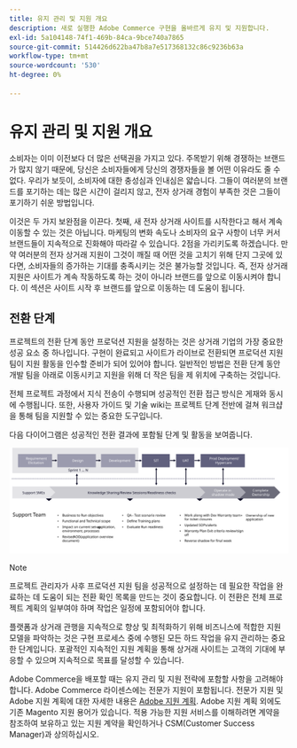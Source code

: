 ```yaml
---
title: 유지 관리 및 지원 개요
description: 새로 실행한 Adobe Commerce 구현을 올바르게 유지 및 지원합니다.
exl-id: 5a104148-74f1-469b-84ca-9bce740a7865
source-git-commit: 514426d622ba47b8a7e517368132c86c9236b63a
workflow-type: tm+mt
source-wordcount: '530'
ht-degree: 0%

---
```


# 유지 관리 및 지원 개요

소비자는 이미 이전보다 더 많은 선택권을 가지고 있다. 주목받기 위해 경쟁하는 브랜드가 많지 않기 때문에, 당신은 소비자들에게 당신의 경쟁자들을 볼 어떤 이유라도 줄 수 없다. 우리가 보듯이, 소비자에 대한 충성심과 인내심은 얇습니다. 그들이 여러분의 브랜드를 포기하는 데는 많은 시간이 걸리지 않고, 전자 상거래 경험이 부족한 것은 그들이 포기하기 쉬운 방법입니다.

이것은 두 가지 보완점을 이끈다. 첫째, 새 전자 상거래 사이트를 시작한다고 해서 계속 이동할 수 있는 것은 아닙니다. 마케팅의 변화 속도나 소비자의 요구 사항이 너무 커서 브랜드들이 지속적으로 진화해야 따라갈 수 있습니다. 2점을 가리키도록 하겠습니다. 만약 여러분의 전자 상거래 지원이 그것이 깨질 때 어떤 것을 고치기 위해 단지 그곳에 있다면, 소비자들의 증가하는 기대를 충족시키는 것은 불가능할 것입니다. 즉, 전자 상거래 지원은 사이트가 계속 작동하도록 하는 것이 아니라 브랜드를 앞으로 이동시켜야 합니다. 이 섹션은 사이트 시작 후 브랜드를 앞으로 이동하는 데 도움이 됩니다.

## 전환 단계

프로젝트의 전환 단계 동안 프로덕션 지원을 설정하는 것은 상거래 기업의 가장 중요한 성공 요소 중 하나입니다. 구현이 완료되고 사이트가 라이브로 전환되면 프로덕션 지원 팀이 지원 활동을 인수할 준비가 되어 있어야 합니다. 일반적인 방법은 전환 단계 동안 개발 팀을 아래로 이동시키고 지원을 위해 더 작은 팀을 제 위치에 구축하는 것입니다.

전체 프로젝트 과정에서 지식 전송이 수행되며 성공적인 전환 접근 방식은 게재와 동시에 수행됩니다. 또한, 사용자 가이드 및 기술 wiki는 프로젝트 단계 전반에 걸쳐 워크샵을 통해 팀을 지원할 수 있는 중요한 도구입니다.

다음 다이어그램은 성공적인 전환 결과에 포함될 단계 및 활동을 보여줍니다.

![전환 프로세스의 단계를 보여주는 다이어그램](../../assets/playbooks/transition-diagram.svg)

>[!NOTE]
>
> 프로젝트 관리자가 사후 프로덕션 지원 팀을 성공적으로 설정하는 데 필요한 작업을 완료하는 데 도움이 되는 전환 확인 목록을 만드는 것이 중요합니다. 이 전환은 전체 프로젝트 계획의 일부여야 하며 작업은 일정에 포함되어야 합니다.

플랫폼과 상거래 관행을 지속적으로 향상 및 최적화하기 위해 비즈니스에 적합한 지원 모델을 파악하는 것은 구현 프로세스 중에 수행된 모든 하드 작업을 유지 관리하는 중요한 단계입니다. 포괄적인 지속적인 지원 계획을 통해 상거래 사이트는 고객의 기대에 부응할 수 있으며 지속적으로 목표를 달성할 수 있습니다.

Adobe Commerce을 배포할 때는 유지 관리 및 지원 전략에 포함할 사항을 고려해야 합니다.
Adobe Commerce 라이센스에는 전문가 지원이 포함됩니다. 전문가 지원 및 Adobe 지원 계획에 대한 자세한 내용은 [Adobe 지원 계획](https://business.adobe.com/customers/consulting-services/premier-support.html).
Adobe 지원 계획 외에도 기존 Magento 지원 용어가 있습니다. 적용 가능한 지원 서비스를 이해하려면 계약을 참조하여 보유하고 있는 지원 계약을 확인하거나 CSM(Customer Success Manager)과 상의하십시오.